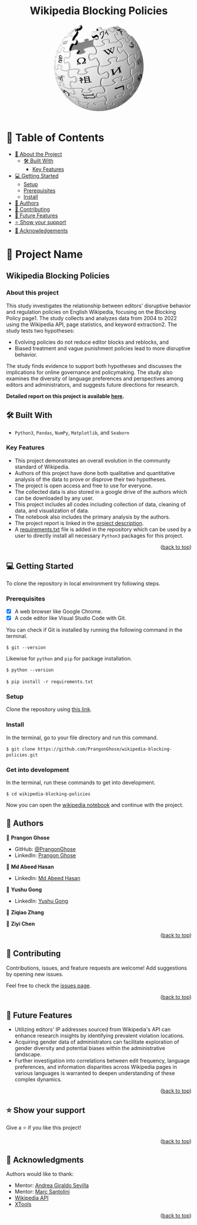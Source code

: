 <a name="readme-top"></a>

<div align="center">
<h1><b>Wikipedia Blocking Policies</b></h1>
<img src='Wikipedia_Logo.png' height='250px'>

</div>


<!-- TABLE OF CONTENTS -->

# 📗 Table of Contents

- [📖 About the Project](#about-project)
  - [🛠 Built With](#built-with)
    - [Key Features](#key-features)
- [💻 Getting Started](#getting-started)
  - [Setup](#setup)
  - [Prerequisites](#prerequisites)
  - [Install](#install)
- [👥 Authors](#authors)
- [🤝 Contributing](#contributing)
- [🔭 Future Features](#future-features)
- [⭐️ Show your support](#support)
- [🙏 Acknowledgements](#acknowledgements)

<!-- PROJECT DESCRIPTION -->

# 📖 Project Name

## Wikipedia Blocking Policies

### About this project <a name="about-project"></a>

This study investigates the relationship between editors’ disruptive behavior and regulation policies on English Wikipedia, focusing on the Blocking Policy page1. The study collects and analyzes data from 2004 to 2022 using the Wikipedia API, page statistics, and keyword extraction2. The study tests two hypotheses:

- Evolving policies do not reduce editor blocks and reblocks, and 
- Biased treatment and vague punishment policies lead to more disruptive behavior.

The study finds evidence to support both hypotheses and discusses the implications for online governance and policymaking. The study also examines the diversity of language preferences and perspectives among editors and administrators, and suggests future directions for research.

**Detailed report on this project is available [here](https://docs.google.com/document/d/1xK5NjvH3bmb-nX4b5aHY3u800HZNGac5_eHZ0wO_3-k/edit?usp=sharing).**

## 🛠 Built With <a name="built-with"></a>

- `Python3`, `Pandas`, `NumPy`, `Matplotlib`, and `Seaborn`

<!-- Features -->

### Key Features <a name="key-features"></a>

- This project demonstrates an overall evolution in the community standard of Wikipedia.
- Authors of this project have done both qualitative and quantitative analysis of the data to prove or disprove their two hypotheses.
- The project is open access and free to use for everyone.
- The collected data is also stored in a google drive of the authors which can be downloaded by any user.
- This project includes all codes including collection of data, cleaning of data, and visualization of data.
- The notebook also includes the primary analysis by the authors.
- The project report is linked in the [project description](#about-project).
- A [requirements.txt](requirements.txt) file is added in the repository which can be used by a user to directly install all necessary `Python3` packages for this project.

<p align="right">(<a href="#readme-top">back to top</a>)</p>

<!-- GETTING STARTED -->

## 💻 Getting Started
To clone the repository in local environment try following steps.

### Prerequisites

- [x] A web browser like Google Chrome.
- [x] A code editor like Visual Studio Code with Git.

You can check if Git is installed by running the following command in the terminal.
```
$ git --version
```

Likewise for `python` and `pip` for package installation.
```
$ python --version

$ pip install -r requirements.txt
```
### Setup

Clone the repository using [this link](https://github.com/PrangonGhose/wikipedia-blocking-policies.git).

### Install

In the terminal, go to your file directory and run this command.

```
$ git clone https://github.com/PrangonGhose/wikipedia-blocking-policies.git
```
### Get into development

In the terminal, run these commands to get into development.
```
$ cd wikipedia-blocking-policies

```

Now you can open the [wikipedia notebook](wikipedia.ipynb) and continue with the project.

<!-- AUTHORS -->

## 👥 Authors <a name="authors"></a>

👤 **Prangon Ghose**

- GitHub: [@PrangonGhose](https://github.com/PrangonGhose)
- LinkedIn: [Prangon Ghose](https://www.linkedin.com/in/prangon-ghose/)

👤 **Md Abeed Hasan**

- LinkedIn: [Md Abeed Hasan](https://www.linkedin.com/in/md-abeed-hasan-a09469119/)

👤 **Yushu Gong**

- LinkedIn: [Yushu Gong](https://www.linkedin.com/in/yushu-gong-41b68b21b/)

👤 **Ziqiao Zhang**

👤 **Ziyi Chen**

<p align="right">(<a href="#readme-top">back to top</a>)</p>

<!-- CONTRIBUTING -->

## 🤝 Contributing <a name="contributing"></a>

Contributions, issues, and feature requests are welcome! Add suggestions by opening new issues.

Feel free to check the [issues page](https://github.com/PrangonGhose/wikipedia-blocking-policies/issues).

<p align="right">(<a href="#readme-top">back to top</a>)</p>


<!-- Future Features (optional) -->

## 🔭 Future Features <a name="future features"></a>

- Utilizing editors' IP addresses sourced from Wikipedia's API can enhance research insights by identifying prevalent violation locations.
- Acquiring gender data of administrators can facilitate exploration of gender diversity and potential biases within the administrative landscape.
- Further investigation into correlations between edit frequency, language preferences, and information disparities across Wikipedia pages in various languages is warranted to deepen understanding of these complex dynamics.


<p align="right">(<a href="#readme-top">back to top</a>)</p>

<!-- SUPPORT -->

## ⭐️ Show your support <a name="support"></a>

Give a ⭐️ if you like this project!

<p align="right">(<a href="#readme-top">back to top</a>)</p>

<!-- ACKNOWLEDGEMENTS -->

## 🙏 Acknowledgments <a name="acknowledgements"></a>

Authors would like to thank:
- Mentor: [Andrea Giraldo Sevilla](https://www.linkedin.com/in/andrea-giraldo-sevilla/)
- Mentor: [Marc Santolini](https://marcsantolini.com/)
- [Wikipedia API](https://en.wikipedia.org/w/api.php)
- [XTools](https://xtools.wmcloud.org/)

<p align="right">(<a href="#readme-top">back to top</a>)</p>
